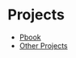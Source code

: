 # Projects
<ul>
<li>
<a href="./pbook">Pbook</a>
</li>
<li>
<a href="https://github.com/piyushpatilx">Other Projects</a>
</li>
</ul>
